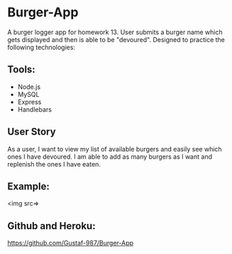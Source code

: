 # Burger-App
A burger logger app for homework 13. User submits a burger name which gets displayed and then is able to be "devoured". Designed to practice the following technologies:

## Tools:
* Node.js
* MySQL
* Express
* Handlebars

## User Story
As a user, I want to view my list of available burgers and easily see which ones I have devoured. I am able to add as many burgers as I want and replenish the ones I have eaten.

## Example:
<img src=>

## Github and Heroku:
https://github.com/Gustaf-987/Burger-App
<br>

